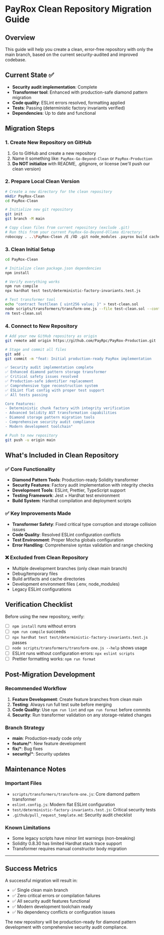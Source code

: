 # PayRox Clean Repository Migration Guide

## Overview
This guide will help you create a clean, error-free repository with only the main branch, based on the current security-audited and improved codebase.

## Current State ✅
- **Security audit implementation**: Complete
- **Transformer tool**: Enhanced with production-safe diamond pattern migration
- **Code quality**: ESLint errors resolved, formatting applied
- **Tests**: Passing (deterministic factory invariants verified)
- **Dependencies**: Up to date and functional

## Migration Steps

### 1. Create New Repository on GitHub
1. Go to GitHub and create a new repository
2. Name it something like: `PayRox-Go-Beyond-Clean` or `PayRox-Production`
3. **Do NOT initialize** with README, .gitignore, or license (we'll push our clean version)

### 2. Prepare Local Clean Version
```bash
# Create a new directory for the clean repository
mkdir PayRox-Clean
cd PayRox-Clean

# Initialize new git repository
git init
git branch -M main

# Copy clean files from current repository (exclude .git)
# Run this from your current PayRox-Go-Beyond-Ollama directory:
robocopy . ..\PayRox-Clean /E /XD .git node_modules .payrox build cache artifacts coverage venv __pycache__ .pytest_cache
```

### 3. Clean Initial Setup
```bash
cd PayRox-Clean

# Initialize clean package.json dependencies
npm install

# Verify everything works
npm run compile
npx hardhat test test/deterministic-factory-invariants.test.js

# Test transformer tool
echo "contract TestClean { uint256 value; }" > test-clean.sol  
node scripts/transformers/transform-one.js --file test-clean.sol --contract TestClean
rm test-clean.sol
```

### 4. Connect to New Repository
```bash
# Add your new GitHub repository as origin
git remote add origin https://github.com/PayRpc/PayRox-Production.git

# Stage and commit all files
git add .
git commit -m "feat: Initial production-ready PayRox implementation

✅ Security audit implementation complete
✅ Enhanced diamond pattern storage transformer  
✅ Critical safety issues resolved
✅ Production-safe identifier replacement
✅ Comprehensive type reconstruction system
✅ ESLint flat config with proper test support
✅ All tests passing

Core Features:
- Deterministic chunk factory with integrity verification
- Advanced Solidity AST transformation capabilities
- Diamond storage pattern migration tools
- Comprehensive security audit compliance
- Modern development toolchain"

# Push to new repository
git push -u origin main
```

## What's Included in Clean Repository

### ✅ **Core Functionality**
- **Diamond Pattern Tools**: Production-ready Solidity transformer
- **Security Features**: Factory audit implementation with integrity checks
- **Development Tools**: ESLint, Prettier, TypeScript support
- **Testing Framework**: Jest + Hardhat test environment
- **Build System**: Hardhat compilation and deployment scripts

### ✅ **Key Improvements Made**
- **Transformer Safety**: Fixed critical type corruption and storage collision issues
- **Code Quality**: Resolved ESLint configuration conflicts
- **Test Environment**: Proper Mocha globals configuration
- **Error Handling**: Comprehensive syntax validation and range checking

### ❌ **Excluded from Clean Repository**
- Multiple development branches (only clean main branch)
- Debug/temporary files
- Build artifacts and cache directories
- Development environment files (.env, node_modules)
- Legacy ESLint configurations

## Verification Checklist

Before using the new repository, verify:

- [ ] `npm install` runs without errors
- [ ] `npm run compile` succeeds
- [ ] `npx hardhat test test/deterministic-factory-invariants.test.js` passes
- [ ] `node scripts/transformers/transform-one.js --help` shows usage
- [ ] ESLint runs without configuration errors: `npx eslint scripts`
- [ ] Prettier formatting works: `npm run format`

## Post-Migration Development

### Recommended Workflow
1. **Feature Development**: Create feature branches from clean main
2. **Testing**: Always run full test suite before merging
3. **Code Quality**: Use `npm run lint` and `npm run format` before commits
4. **Security**: Run transformer validation on any storage-related changes

### Branch Strategy
- **main**: Production-ready code only
- **feature/***: New feature development  
- **fix/***: Bug fixes
- **security/***: Security updates

## Maintenance Notes

### Important Files
- `scripts/transformers/transform-one.js`: Core diamond pattern transformer
- `eslint.config.js`: Modern flat ESLint configuration
- `test/deterministic-factory-invariants.test.js`: Critical security tests
- `.github/pull_request_template.md`: Security audit checklist

### Known Limitations
- Some legacy scripts have minor lint warnings (non-breaking)
- Solidity 0.8.30 has limited Hardhat stack trace support
- Transformer requires manual constructor body migration

---

## Success Metrics

A successful migration will result in:
- ✅ Single clean main branch
- ✅ Zero critical errors or compilation failures  
- ✅ All security audit features functional
- ✅ Modern development toolchain ready
- ✅ No dependency conflicts or configuration issues

The new repository will be production-ready for diamond pattern development with comprehensive security audit compliance.
